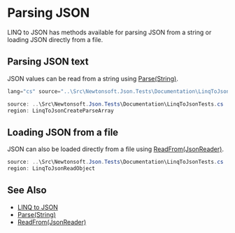 ﻿# Parsing JSON

LINQ to JSON has methods available for parsing JSON from a string or loading JSON directly from a file.

## Parsing JSON text

JSON values can be read from a string using [Parse(String)](M:Newtonsoft.Json.Linq.JToken.Parse(System.String)).

```csharp
lang="cs" source="..\Src\Newtonsoft.Json.Tests\Documentation\LinqToJsonTests.cs" region="LinqToJsonCreateParse" title="Parsing a JSON Object from text
```

```csharp Parsing a JSON Array from text
source: ..\Src\Newtonsoft.Json.Tests\Documentation\LinqToJsonTests.cs
region: LinqToJsonCreateParseArray
```

## Loading JSON from a file

JSON can also be loaded directly from a file using [ReadFrom(JsonReader)](M:Newtonsoft.Json.Linq.JToken.ReadFrom(Newtonsoft.Json.JsonReader)).

```csharp Reading JSON from a file
source: ..\Src\Newtonsoft.Json.Tests\Documentation\LinqToJsonTests.cs
region: LinqToJsonReadObject
```

## See Also

- [LINQ to JSON](LINQ_to_JSON/README.md)
- [Parse(String)](M:Newtonsoft.Json.Linq.JToken.Parse(System.String))
- [ReadFrom(JsonReader)](M:Newtonsoft.Json.Linq.JToken.ReadFrom(Newtonsoft.Json.JsonReader))